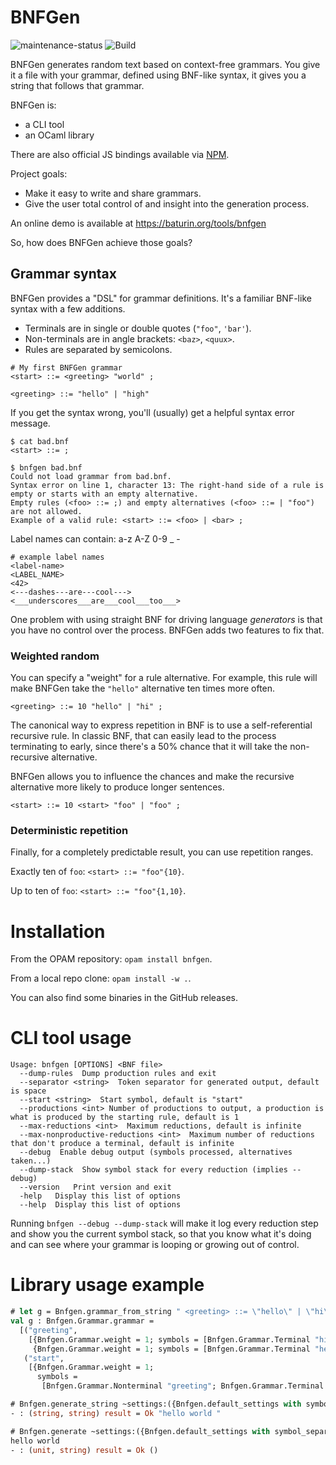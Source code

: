 BNFGen
======

![maintenance-status](https://img.shields.io/badge/maintenance-actively--developed-brightgreen.svg)
![Build](https://github.com/dmbaturin/ocaml-tsort/actions/workflows/main.yml/badge.svg)

BNFGen generates random text based on context-free grammars.
You give it a file with your grammar, defined using BNF-like syntax,
it gives you a string that follows that grammar.

BNFGen is:

* a CLI tool
* an OCaml library

There are also official JS bindings available via [NPM](https://www.npmjs.com/package/bnfgen).

Project goals:

* Make it easy to write and share grammars.
* Give the user total control of and insight into the generation process.

An online demo is available at https://baturin.org/tools/bnfgen

So, how does BNFGen achieve those goals?

## Grammar syntax

BNFGen provides a "DSL" for grammar definitions. It's a familiar BNF-like syntax with a few additions.

* Terminals are in single or double quotes (`"foo"`, `'bar'`).
* Non-terminals are in angle brackets: `<baz>`, `<quux>`.
* Rules are separated by semicolons.

```
# My first BNFGen grammar
<start> ::= <greeting> "world" ;

<greeting> ::= "hello" | "high"
```

If you get the syntax wrong, you'll (usually) get a helpful syntax error message.

```
$ cat bad.bnf 
<start> ::= ;

$ bnfgen bad.bnf 
Could not load grammar from bad.bnf.
Syntax error on line 1, character 13: The right-hand side of a rule is empty or starts with an empty alternative.
Empty rules (<foo> ::= ;) and empty alternatives (<foo> ::= | "foo") are not allowed.
Example of a valid rule: <start> ::= <foo> | <bar> ;
```

Label names can contain: a-z A-Z 0-9 _ -

```
# example label names
<label-name>
<LABEL_NAME>
<42>
<---dashes---are---cool--->
<___underscores___are___cool___too___>
```

One problem with using straight BNF for driving language _generators_ is that you have no control
over the process. BNFGen adds two features to fix that.

### Weighted random

You can specify a "weight" for a rule alternative. For example, this rule will make BNFGen take the `"hello"`
alternative ten times more often.

```
<greeting> ::= 10 "hello" | "hi" ;
```

The canonical way to express repetition in BNF is to use a self-referential recursive rule. In classic BNF,
that can easily lead to the process terminating to early, since there's a 50% chance that it will
take the non-recursive alternative.

BNFGen allows you to influence the chances and make the recursive alternative more likely to produce longer sentences.

```
<start> ::= 10 <start> "foo" | "foo" ;
```

### Deterministic repetition

Finally, for a completely predictable result, you can use repetition ranges.

Exactly ten of `foo`: `<start> ::= "foo"{10}`.

Up to ten of `foo`: `<start> ::= "foo"{1,10}`.


# Installation

From the OPAM repository: `opam install bnfgen`.

From a local repo clone: `opam install -w .`.

You can also find some binaries in the GitHub releases.

# CLI tool usage

```
Usage: bnfgen [OPTIONS] <BNF file>
  --dump-rules  Dump production rules and exit
  --separator <string>  Token separator for generated output, default is space
  --start <string>  Start symbol, default is "start"
  --productions <int> Number of productions to output, a production is what is produced by the starting rule, default is 1
  --max-reductions <int>  Maximum reductions, default is infinite
  --max-nonproductive-reductions <int>  Maximum number of reductions that don't produce a terminal, default is infinite
  --debug  Enable debug output (symbols processed, alternatives taken...)
  --dump-stack  Show symbol stack for every reduction (implies --debug)
  --version   Print version and exit
  -help   Display this list of options
  --help  Display this list of options

```

Running `bnfgen --debug --dump-stack` will make it log every reduction step and show you the current symbol stack,
so that you know what it's doing and can see where your grammar is looping or growing out of control.

# Library usage example

```ocaml
# let g = Bnfgen.grammar_from_string " <greeting> ::= \"hello\" | \"hi\" ; <start> ::= <greeting> \"world\"; " |> Result.get_ok ;;
val g : Bnfgen.Grammar.grammar =
  [("greeting",
    [{Bnfgen.Grammar.weight = 1; symbols = [Bnfgen.Grammar.Terminal "hi"]};
     {Bnfgen.Grammar.weight = 1; symbols = [Bnfgen.Grammar.Terminal "hello"]}]);
   ("start",
    [{Bnfgen.Grammar.weight = 1;
      symbols =
       [Bnfgen.Grammar.Nonterminal "greeting"; Bnfgen.Grammar.Terminal "world"]}])]

# Bnfgen.generate_string ~settings:({Bnfgen.default_settings with symbol_separator=" "}) g "start" ;;
- : (string, string) result = Ok "hello world "

# Bnfgen.generate ~settings:({Bnfgen.default_settings with symbol_separator=""}) print_endline g "start" ;;
hello world
- : (unit, string) result = Ok ()
```
